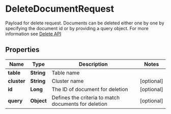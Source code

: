 

# DeleteDocumentRequest

Payload for delete request. Documents can be deleted either one by one by specifying the document id or by providing a query object. For more information see  [Delete API](https://manual.manticoresearch.com/Deleting_documents) 

## Properties

| Name | Type | Description | Notes |
|------------ | ------------- | ------------- | -------------|
|**table** | **String** | Table name |  |
|**cluster** | **String** | Cluster name |  [optional] |
|**id** | **Long** | The ID of document for deletion |  [optional] |
|**query** | **Object** | Defines the criteria to match documents for deletion |  [optional] |



